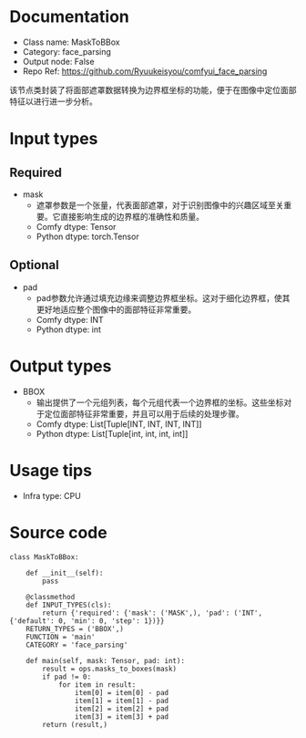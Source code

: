 # Documentation
- Class name: MaskToBBox
- Category: face_parsing
- Output node: False
- Repo Ref: https://github.com/Ryuukeisyou/comfyui_face_parsing

该节点类封装了将面部遮罩数据转换为边界框坐标的功能，便于在图像中定位面部特征以进行进一步分析。

# Input types
## Required
- mask
    - 遮罩参数是一个张量，代表面部遮罩，对于识别图像中的兴趣区域至关重要。它直接影响生成的边界框的准确性和质量。
    - Comfy dtype: Tensor
    - Python dtype: torch.Tensor
## Optional
- pad
    - pad参数允许通过填充边缘来调整边界框坐标。这对于细化边界框，使其更好地适应整个图像中的面部特征非常重要。
    - Comfy dtype: INT
    - Python dtype: int

# Output types
- BBOX
    - 输出提供了一个元组列表，每个元组代表一个边界框的坐标。这些坐标对于定位面部特征非常重要，并且可以用于后续的处理步骤。
    - Comfy dtype: List[Tuple[INT, INT, INT, INT]]
    - Python dtype: List[Tuple[int, int, int, int]]

# Usage tips
- Infra type: CPU

# Source code
```
class MaskToBBox:

    def __init__(self):
        pass

    @classmethod
    def INPUT_TYPES(cls):
        return {'required': {'mask': ('MASK',), 'pad': ('INT', {'default': 0, 'min': 0, 'step': 1})}}
    RETURN_TYPES = ('BBOX',)
    FUNCTION = 'main'
    CATEGORY = 'face_parsing'

    def main(self, mask: Tensor, pad: int):
        result = ops.masks_to_boxes(mask)
        if pad != 0:
            for item in result:
                item[0] = item[0] - pad
                item[1] = item[1] - pad
                item[2] = item[2] + pad
                item[3] = item[3] + pad
        return (result,)
```